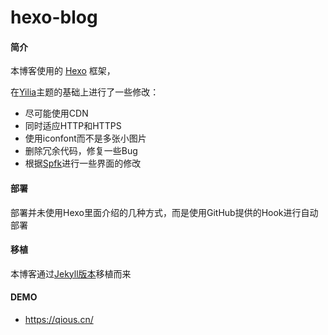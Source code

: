 hexo-blog
================

#### 简介

本博客使用的 [Hexo](https://hexo.io) 框架，

在[Yilia](https://github.com/litten/hexo-theme-yilia)主题的基础上进行了一些修改：
* 尽可能使用CDN
* 同时适应HTTP和HTTPS
* 使用iconfont而不是多张小图片
* 删除冗余代码，修复一些Bug
* 根据[Spfk](https://github.com/luuman/hexo-theme-spfk)进行一些界面的修改

#### 部署

部署并未使用Hexo里面介绍的几种方式，而是使用GitHub提供的Hook进行自动部署

#### 移植

本博客通过[Jekyll版本](https://github.com/qious/jekyll-blog)移植而来

#### DEMO

* https://qious.cn/